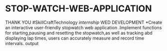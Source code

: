 # STOP-WATCH-WEB-APPLICATION
 THANK YOU #SkillCraftTechnology
*internship*
WED DEVELOPMENT
*Create an interactive user-friendly stopwatch web application .Implement functions for starting,pausing and resetting the stopwatch,as well as tracking abd displaying lap times, users can accurately measure and record time intervals.
output
